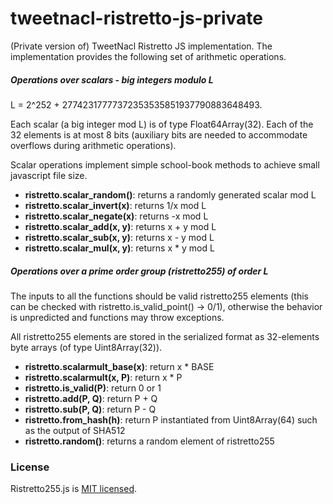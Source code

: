 # tweetnacl-ristretto-js-private
(Private version of) TweetNacl Ristretto JS implementation.
The implementation provides the following set of arithmetic operations.

##### Operations over scalars - big integers modulo L
L = 2^252 + 27742317777372353535851937790883648493.

Each scalar (a big integer mod L) is of type Float64Array(32). Each of the 32 elements is at most 8 bits (auxiliary bits are needed to accommodate overflows during arithmetic operations).

Scalar operations implement simple school-book methods to achieve small javascript file size.

* **ristretto.scalar_random()**: returns a randomly generated scalar mod L
* **ristretto.scalar_invert(x)**: returns 1/x mod L
* **ristretto.scalar_negate(x)**: returns -x mod L
* **ristretto.scalar_add(x, y)**: returns x + y mod L
* **ristretto.scalar_sub(x, y)**: returns x - y mod L
* **ristretto.scalar_mul(x, y)**: returns x * y mod L

##### Operations over a prime order group (ristretto255) of order L

The inputs to all the functions should be valid ristretto255 elements (this can be checked with ristretto.is_valid_point() -> 0/1), otherwise the behavior is unpredicted and functions may throw exceptions.

All ristretto255 elements are stored in the serialized format as 32-elements byte arrays (of type Uint8Array(32)).

* **ristretto.scalarmult_base(x)**: return x * BASE
* **ristretto.scalarmult(x, P)**: return x * P
* **ristretto.is_valid(P)**: return 0 or 1
* **ristretto.add(P, Q)**: return P + Q
* **ristretto.sub(P, Q)**: return P - Q
* **ristretto.from_hash(h)**: return P instantiated from Uint8Array(64) such as the output of SHA512
* **ristretto.random()**: returns a random element of ristretto255


### License
Ristretto255.js is [MIT licensed](./LICENSE).
